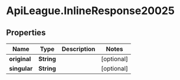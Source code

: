 # ApiLeague.InlineResponse20025

## Properties

Name | Type | Description | Notes
------------ | ------------- | ------------- | -------------
**original** | **String** |  | [optional] 
**singular** | **String** |  | [optional] 


